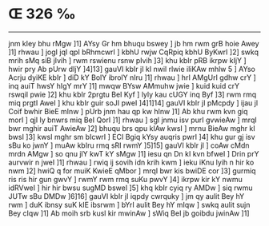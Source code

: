 # Œ 326 ‰
---
jnm kIey bhu rMgw ]1] AYsy Gr hm bhuqu bswey ] jb hm rwm grB hoie
Awey ]1] rhwau ] jogI jqI qpI bRhmcwrI ] kbhU rwjw CqRpiq kbhU
ByKwrI ]2] swkq mrih sMq siB jIvih ] rwm rswienu rsnw pIvih ]3]
khu kbIr pRB ikrpw kIjY ] hwir pry Ab pUrw dIjY ]4]13] gauVI kbIr
jI kI nwil rlwie iliKAw mhlw 5 ] AYso Acrju dyiKE kbIr ] diD kY
BolY ibrolY nIru ]1] rhwau ] hrI AMgUrI gdhw crY ] inq auiT hwsY hIgY
mrY ]1] mwqw BYsw AMmuhw jwie ] kuid kuid crY rswqil pwie ]2] khu
kbIr 2prgtu BeI Kyf ] lyly kau cUGY inq Byf ]3] rwm rmq miq prgtI
AweI ] khu kbIr guir soJI pweI ]4]1]14] gauVI kbIr jI pMcpdy ]
ijau jl Coif bwhir BieE mInw ] pUrb jnm hau qp kw hInw ]1] Ab
khu rwm kvn giq morI ] qjI ly bnwrs miq BeI QorI ]1] rhwau ]
sgl jnmu isv purI gvwieAw ] mrqI bwr mghir auiT AwieAw ]2]
bhuqu brs qpu kIAw kwsI ] mrnu BieAw mghr kI bwsI ]3] kwsI
mghr sm bIcwrI ] ECI Bgiq kYsy auqris pwrI ]4] khu gur gj isv
sBu ko jwnY ] muAw kbIru rmq sRI rwmY ]5]15] gauVI kbIr jI ] coAw
cMdn mrdn AMgw ] so qnu jlY kwT kY sMgw ]1] iesu qn Dn kI kvn
bfweI ] Drin prY aurvwir n jweI ]1] rhwau ] rwiq ij sovih idn
krih kwm ] ieku iKnu lyih n hir ko nwm ]2] hwiQ q for muiK KwieE
qMbor ] mrqI bwr kis bwiDE cor ]3] gurmiq ris ris hir gun gwvY ]
rwmY rwm rmq suKu pwvY ]4] ikrpw kir kY nwmu idRVweI ] hir hir bwsu
sugMD bsweI ]5] khq kbIr cyiq ry AMDw ] siq rwmu JUTw sBu DMDw
]6]16] gauVI kbIr jI iqpdy cwrquky ] jm qy aulit Bey hY rwm ] duK
ibnsy suK kIE ibsrwm ] bYrI aulit Bey hY mIqw ] swkq aulit sujn Bey
cIqw ]1] Ab moih srb kusl kir mwinAw ] sWiq BeI jb goibdu jwinAw
]1]
####

